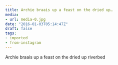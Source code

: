 ```yaml
---
title: Archie braais up a feast on the dried up…
media:
- url: media-0.jpg
date: "2016-01-03T05:14:47Z"
draft: false
tags:
- imported
- from-instagram
---
```

Archie braais up a feast on the dried up riverbed
